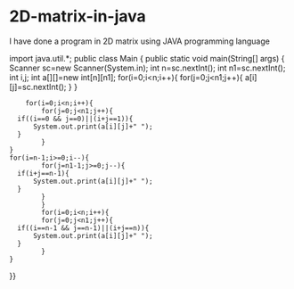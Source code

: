 # 2D-matrix-in-java
I have done a program in 2D matrix using JAVA programming language


import java.util.*;
public class Main
{
	public static void main(String[] args) {
	    Scanner sc=new Scanner(System.in);
	    int n=sc.nextInt();
	    int n1=sc.nextInt();
	    int i,j;
	    int a[][]=new int[n][n1];
	    for(i=0;i<n;i++){
	        for(j=0;j<n1;j++){
	            a[i][j]=sc.nextInt();
	        }
	    }
	    
	    for(i=0;i<n;i++){
	        for(j=0;j<n1;j++){
	  if((i==0 && j==0)||(i+j==1)){
	      System.out.print(a[i][j]+" ");
	  }
	        }
	}
	for(i=n-1;i>=0;i--){
	        for(j=n1-1;j>=0;j--){
	  if(i+j==n-1){
	      System.out.print(a[i][j]+" ");
	  }
	        }
	        }
	        for(i=0;i<n;i++){
	        for(j=0;j<n1;j++){
	  if((i==n-1 && j==n-1)||(i+j==n)){
	      System.out.print(a[i][j]+" ");
	  }
	        }
	}
}}

